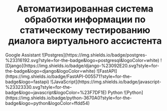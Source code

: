 <h1 align="center">Автоматизированная система обработки информации по статическому тестированию диалога виртуального ассистента</h1>
Google Assistant
![Postgres](https://img.shields.io/badge/postgres-%23316192.svg?style=for-the-badge&logo=postgresql&logoColor=white) ![Django](https://img.shields.io/badge/django-%23092E20.svg?style=for-the-badge&logo=django&logoColor=white) ![FastAPI](https://img.shields.io/badge/FastAPI-005571?style=for-the-badge&logo=fastapi) ![JavaScript](https://img.shields.io/badge/javascript-%23323330.svg?style=for-the-badge&logo=javascript&logoColor=%23F7DF1E) Python	![Python](https://img.shields.io/badge/python-3670A0?style=for-the-badge&logo=python&logoColor=ffdd54)

